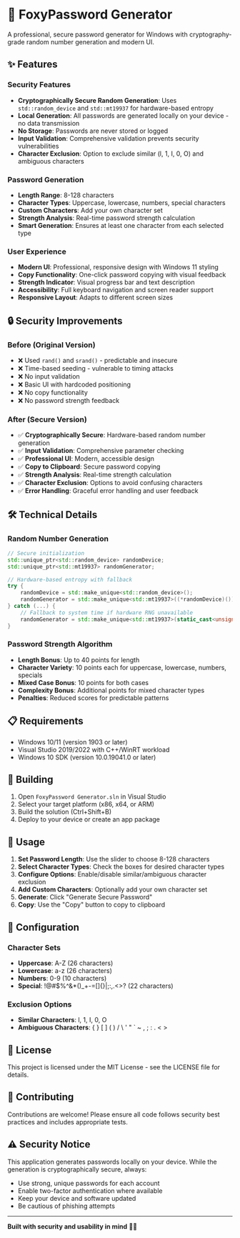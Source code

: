 # 🔐 FoxyPassword Generator

A professional, secure password generator for Windows with cryptography-grade random number generation and modern UI.

## ✨ Features

### Security Features
- **Cryptographically Secure Random Generation**: Uses `std::random_device` and `std::mt19937` for hardware-based entropy
- **Local Generation**: All passwords are generated locally on your device - no data transmission
- **No Storage**: Passwords are never stored or logged
- **Input Validation**: Comprehensive validation prevents security vulnerabilities
- **Character Exclusion**: Option to exclude similar (l, 1, I, 0, O) and ambiguous characters

### Password Generation
- **Length Range**: 8-128 characters
- **Character Types**: Uppercase, lowercase, numbers, special characters
- **Custom Characters**: Add your own character set
- **Strength Analysis**: Real-time password strength calculation
- **Smart Generation**: Ensures at least one character from each selected type

### User Experience
- **Modern UI**: Professional, responsive design with Windows 11 styling
- **Copy Functionality**: One-click password copying with visual feedback
- **Strength Indicator**: Visual progress bar and text description
- **Accessibility**: Full keyboard navigation and screen reader support
- **Responsive Layout**: Adapts to different screen sizes

## 🔒 Security Improvements

### Before (Original Version)
- ❌ Used `rand()` and `srand()` - predictable and insecure
- ❌ Time-based seeding - vulnerable to timing attacks
- ❌ No input validation
- ❌ Basic UI with hardcoded positioning
- ❌ No copy functionality
- ❌ No password strength feedback

### After (Secure Version)
- ✅ **Cryptographically Secure**: Hardware-based random number generation
- ✅ **Input Validation**: Comprehensive parameter checking
- ✅ **Professional UI**: Modern, accessible design
- ✅ **Copy to Clipboard**: Secure password copying
- ✅ **Strength Analysis**: Real-time strength calculation
- ✅ **Character Exclusion**: Options to avoid confusing characters
- ✅ **Error Handling**: Graceful error handling and user feedback

## 🛠️ Technical Details

### Random Number Generation
```cpp
// Secure initialization
std::unique_ptr<std::random_device> randomDevice;
std::unique_ptr<std::mt19937> randomGenerator;

// Hardware-based entropy with fallback
try {
    randomDevice = std::make_unique<std::random_device>();
    randomGenerator = std::make_unique<std::mt19937>((*randomDevice)());
} catch (...) {
    // Fallback to system time if hardware RNG unavailable
    randomGenerator = std::make_unique<std::mt19937>(static_cast<unsigned int>(time(nullptr)));
}
```

### Password Strength Algorithm
- **Length Bonus**: Up to 40 points for length
- **Character Variety**: 10 points each for uppercase, lowercase, numbers, specials
- **Mixed Case Bonus**: 10 points for both cases
- **Complexity Bonus**: Additional points for mixed character types
- **Penalties**: Reduced scores for predictable patterns

## 📋 Requirements

- Windows 10/11 (version 1903 or later)
- Visual Studio 2019/2022 with C++/WinRT workload
- Windows 10 SDK (version 10.0.19041.0 or later)

## 🚀 Building

1. Open `FoxyPassword Generator.sln` in Visual Studio
2. Select your target platform (x86, x64, or ARM)
3. Build the solution (Ctrl+Shift+B)
4. Deploy to your device or create an app package

## 📱 Usage

1. **Set Password Length**: Use the slider to choose 8-128 characters
2. **Select Character Types**: Check the boxes for desired character types
3. **Configure Options**: Enable/disable similar/ambiguous character exclusion
4. **Add Custom Characters**: Optionally add your own character set
5. **Generate**: Click "Generate Secure Password"
6. **Copy**: Use the "Copy" button to copy to clipboard

## 🔧 Configuration

### Character Sets
- **Uppercase**: A-Z (26 characters)
- **Lowercase**: a-z (26 characters)  
- **Numbers**: 0-9 (10 characters)
- **Special**: !@#$%^&*()_+-=[]{}|;:,.<>? (22 characters)

### Exclusion Options
- **Similar Characters**: l, 1, I, 0, O
- **Ambiguous Characters**: { } [ ] ( ) / \ ' " ` ~ , ; : . < >

## 📄 License

This project is licensed under the MIT License - see the LICENSE file for details.

## 🤝 Contributing

Contributions are welcome! Please ensure all code follows security best practices and includes appropriate tests.

## ⚠️ Security Notice

This application generates passwords locally on your device. While the generation is cryptographically secure, always:
- Use strong, unique passwords for each account
- Enable two-factor authentication where available
- Keep your device and software updated
- Be cautious of phishing attempts

---

**Built with security and usability in mind** 🔐✨
